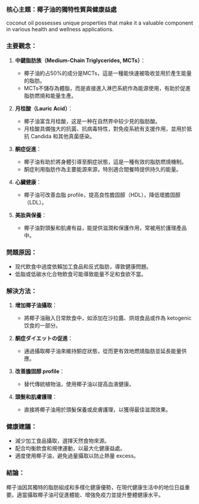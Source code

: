 ### 核心主題：椰子油的獨特性質與健康益處

 coconut oil possesses unique properties that make it a valuable component in various health and wellness applications.

### 主要觀念：
1. **中鍵脂肪族（Medium-Chain Triglycerides, MCTs）**：
   - 椰子油約占50%的成分是MCTs，這是一種能快速被吸收並用於產生能量的脂肪。
   - MCTs不儲存為體脂，而是直接進入淋巴系統作為能源使用，有助於促進脂肪燃燒和能量生產。

2. **月桂酸（Lauric Acid）**：
   - 椰子油富含月桂酸，这是一种在自然界中较少見的脂肪酸。
   - 月桂酸具備強大的抗菌、抗病毒特性，對免疫系統有支援作用，並用於抵抗 Candida 和其他真菌感染。

3. **酮症促進**：
   - 椰子油有助於將身體引導至酮症狀態，這是一種有效的脂肪燃燒機制。
   - 酮症利用脂肪作為主要能源來源，特別適合間餐時提供持久的能量。

4. **心臟健康**：
   - 椰子油可改善血脂 profile，提高良性膽固醇（HDL），降低壞膽固醇（LDL）。

5. **美妝與保養**：
   - 椰子油對頭髮和肌膚有益，能提供滋潤和保護作用，常被用於護理產品中。

### 問題原因：
- 现代飲食中過度依賴加工食品和反式脂肪，導致健康問題。
- 低脂或低碳水化合物飲食可能導致能量不足和食欲不當。

### 解決方法：
1. **增加椰子油攝取**：
   - 將椰子油融入日常飲食中，如添加在沙拉醬、烘焙食品或作為 ketogenic 饮食的一部分。
   
2. **酮症ダイエットの促進**：
   - 通過攝取椰子油來維持酮症狀態，從而更有效地燃燒脂肪並延長能量供應。

3. **改善膽固醇 profile**：
   - 替代傳統植物油，使用椰子油以提高血液健康。

4. **頭髮和肌膚護理**：
   - 直接將椰子油用於頭髮保養或皮膚護理，以獲得最佳滋潤效果。

### 健康建議：
- 減少加工食品攝取，選擇天然食物來源。
- 配合均衡飲食和規律運動，以最大化健康益處。
- 適度使用椰子油，避免過量攝取以防止熱量 excess。

### 結論：
椰子油因其獨特的脂肪組成和多樣化健康優勢，在現代健康生活中的地位日益重要。適當攝取椰子油可促進體能、增強免疫力並提升整體健康水平。